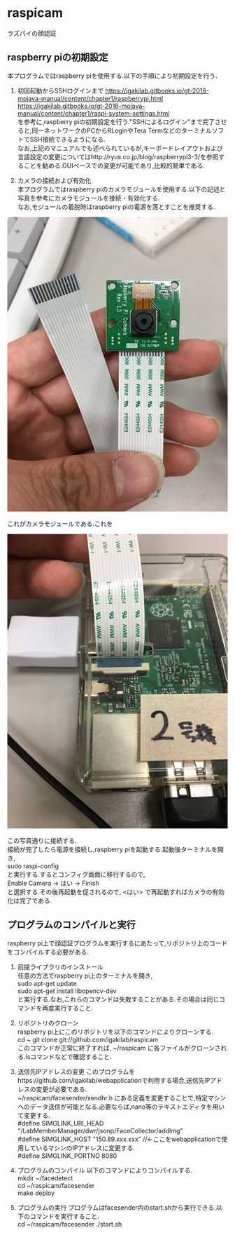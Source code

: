 # raspicam  
ラズパイの顔認証  

## raspberry piの初期設定
本プログラムではraspberry piを使用する.以下の手順により初期設定を行う.  

1. 初回起動からSSHログインまで
https://igakilab.gitbooks.io/gt-2016-mojava-manual/content/chapter1/raspberrypi.html  
https://igakilab.gitbooks.io/gt-2016-mojava-manual/content/chapter1/raspi-system-settings.html  
を参考に,raspberry piの初期設定を行う."SSHによるログイン"まで完了させると,同一ネットワークのPCからRLoginやTera TermなどのターミナルソフトでSSH接続できるようになる.  
なお,上記のマニュアルでも述べられているが,キーボードレイアウトおよび言語設定の変更についてはhttp://ryus.co.jp/blog/raspberrypi3-3/を参照することを勧める.GUIベースでの変更が可能であり,比較的簡単である.  

2. カメラの接続および有効化  
本プログラムではraspberry piのカメラモジュールを使用する.以下の記述と写真を参考にカメラモジュールを接続・有効化する.  
なお,モジュールの着脱時はraspberry piの電源を落とすことを推奨する.  
  
![カメラモジュール](readme_images/camModule1.jpg)  
  
これがカメラモジュールである.これを  
  
![カメラモジュール接続例](readme_images/camModule2.jpg)  
  
この写真通りに接続する.  
接続が完了したら電源を接続し,raspberry piを起動する.起動後ターミナルを開き,  
sudo raspi-config  
と実行する.するとコンフィグ画面に移行するので,  
Enable Camera -> はい -> Finish  
と選択する.その後再起動を促されるので, <はい> で再起動すればカメラの有効化は完了である.

## プログラムのコンパイルと実行
raspberry pi上で顔認証プログラムを実行するにあたって,リポジトリ上のコードをコンパイルする必要がある.  

1. 前提ライブラリのインストール  
任意の方法でraspberry pi上のターミナルを開き,  
sudo apt-get update  
sudo apt-get install libopencv-dev  
と実行する.なお,これらのコマンドは失敗することがある.その場合は同じコマンドを再度実行すること.

1. リポジトリのクローン  
raspberry pi上にこのリポジトリを以下のコマンドによりクローンする.  
cd ~
git clone git://github.com/igakilab/raspicam  
このコマンドが正常に終了すれば, ~/raspicam に各ファイルがクローンされる.lsコマンドなどで確認すること.

1. 送信先IPアドレスの変更
このプログラムをhttps://github.com/igakilab/webapplicationで利用する場合,送信先IPアドレスの変更が必要である.  
~/raspicam/facesender/sendhr.h にある定義を変更することで,特定マシンへのデータ送信が可能となる.必要ならば,nano等のテキストエディタを用いて変更する.  
#define SIMGLINK_URI_HEAD "/LabMemberManager/dwr/jsonp/FaceCollector/addImg"  
#define SIMGLINK_HOST "150.89.xxx.xxx"  //←ここをwebapplicationで使用しているマシンのIPアドレスに変更する.  
#define SIMGLINK_PORTNO 8080  

1. プログラムのコンパイル
以下のコマンドによりコンパイルする.  
mkdir ~/facedetect  
cd ~/raspicam/facesender  
make deploy  

1. プログラムの実行
プログラムはfacesender内のstart.shから実行できる.以下のコマンドを実行すること.  
cd ~/raspicam/facesender
./start.sh